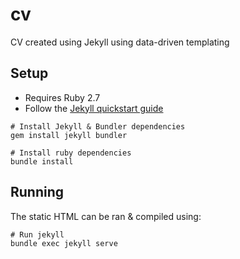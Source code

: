 # cv
CV created using Jekyll using data-driven templating

## Setup
* Requires Ruby 2.7
* Follow the [Jekyll quickstart guide](https://jekyllrb.com/docs/)

```
# Install Jekyll & Bundler dependencies
gem install jekyll bundler

# Install ruby dependencies
bundle install
```

## Running
The static HTML can be ran & compiled using:

```
# Run jekyll
bundle exec jekyll serve
```